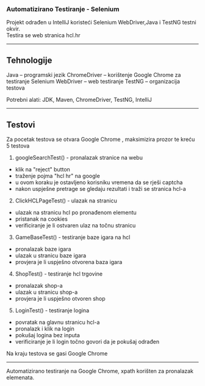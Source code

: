 ### **Automatizirano Testiranje - Selenium**

Projekt odrađen u IntelliJ koristeći Selenium WebDriver,Java i TestNG testni okvir.  
Testira se web stranica hcl.hr

---

## **Tehnologije**

Java – programski jezik
ChromeDriver – korištenje Google Chrome za testiranje
Selenium WebDriver – web testiranje
TestNG – organizacija testova

Potrebni alati: JDK, Maven, ChromeDriver, TestNG, IntelliJ

---

## **Testovi**

Za pocetak testova se otvara Google Chrome , maksimizira prozor te kreću 5 testova

1.	googleSearchTest() - pronalazak stranice na webu
- klik na "reject" button
- traženje pojma "hcl hr" na google
- u ovom koraku je ostavljeno korisniku vremena da se rješi captcha
- nakon uspješne pretrage se gledaju rezultati i traži se stranica hcl-a

2.	ClickHCLPageTest() - ulazak na stranicu
- ulazak na stranicu hcl po pronađenom elementu
- pristanak na cookies
- verificiranje je li ostvaren ulaz na točnu stranicu

3.	GameBaseTest() - testiranje baze igara na hcl
- pronalazak baze igara
- ulazak u stranicu baze igara
- provjera je li uspješno otvorena baza igara

4.	ShopTest() - testiranje hcl trgovine
- pronalazak shop-a
- ulazak u stranicu shop-a
- provjera je li uspješno otvoren shop

5.	LoginTest() - testiranje logina
- povratak na glavnu stranicu hcl-a
- pronalazk i klik na login
- pokušaj logina bez inputa
- verificiranje je li login točno govori da je pokušaj odrađen

Na kraju testova se gasi Google Chrome

---

Automatizirano testiranje na Google Chrome, xpath korišten za pronalazak elemenata.

